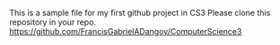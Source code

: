 This is a sample file for my first github project in CS3
Please clone this repository in your repo.
https://github.com/FrancisGabrielADangoy/ComputerScience3
